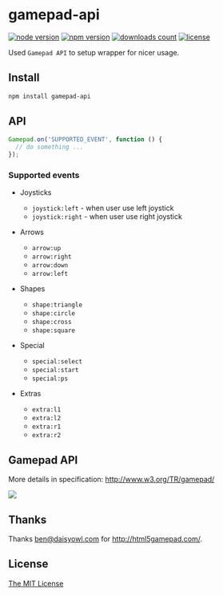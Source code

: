 # gamepad-api

[![node version](https://img.shields.io/node/v/gamepad-api.svg)](https://www.npmjs.com/package/gamepad-api)
[![npm version](https://badge.fury.io/js/gamepad-api.svg)](https://badge.fury.io/js/gamepad-api)
[![downloads count](https://img.shields.io/npm/dt/gamepad-api.svg)](https://www.npmjs.com/package/gamepad-api)
[![license](https://img.shields.io/npm/l/gamepad-api.svg)](https://www.npmjs.com/package/gamepad-api)

Used `Gamepad API` to setup wrapper for nicer usage.

## Install

```bash
npm install gamepad-api
```

## API

```javascript
Gamepad.on('SUPPORTED_EVENT', function () {
  // do something ...
});
```

### Supported events

 - Joysticks
     - `joystick:left` - when user use left joystick
     - `joystick:right` - when user use right joystick

 - Arrows
     - `arrow:up`
     - `arrow:right`
     - `arrow:down`
     - `arrow:left`

 - Shapes
     - `shape:triangle`
     - `shape:circle`
     - `shape:cross`
     - `shape:square`

 - Special
     - `special:select`
     - `special:start`
     - `special:ps`

 - Extras
     - `extra:l1`
     - `extra:l2`
     - `extra:r1`
     - `extra:r2`

## Gamepad API

More details in specification: http://www.w3.org/TR/gamepad/

![](https://w3c.github.io/gamepad/standard_gamepad.svg)

## Thanks

Thanks ben@daisyowl.com for http://html5gamepad.com/.

## License

[The MIT License](https://piecioshka.mit-license.org/)
